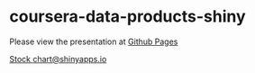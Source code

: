 # coursera-data-products-shiny

Please view the presentation at [Github Pages](https://chiahsun.github.io/coursera-data-products-shiny/)

[Stock chart@shinyapps.io](https://chiahsun.shinyapps.io/ShinyDemo/)
